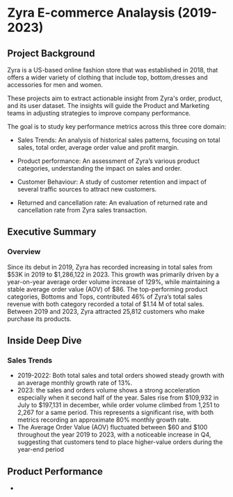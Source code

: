 # Zyra E-commerce Analaysis (2019-2023)
## Project Background
Zyra is a US-based online fashion store that was established in 2018, that offers a wider variety of clothing that include top, bottom,dresses and accessories for men and women.

These projects aim to extract actionable insight from Zyra's order, product, and its user dataset. The insights will guide the Product and Marketing teams in adjusting strategies to improve company performance.

The goal is to study key performance metrics across this three core domain:

* Sales Trends: An analysis of historical sales patterns, focusing on total sales, total order, average order value and profit margin.

* Product performance: An assessment of Zyra’s various product categories, understanding the impact on sales and order.

* Customer Behaviour: A study of customer retention and impact of several traffic sources to attract new customers.

* Returned and cancellation rate: An evaluation of returned rate and cancellation rate from Zyra sales transaction.

## Executive Summary

### Overview 
Since its debut in 2019, Zyra has recorded increasing in total sales from $53K in 2019 to $1,286,122 in 2023. This growth was primarily driven by a year-on-year average order volume increase of 129%, while maintaining a stable average order value (AOV) of $86. The top-performing product categories, Bottoms and Tops, contributed 46% of Zyra’s total sales revenue with both category recorded a total of $1.14 M of total sales. Between 2019 and 2023, Zyra attracted 25,812 customers who make purchase its products.

## Inside Deep Dive

### Sales Trends

*  2019-2022: Both total sales and total orders showed steady growth with an average monthly growth rate of 13%.
*  2023: the sales and orders volume shows a strong acceleration especially when it second half of the year. Sales rise from $109,932 in July to $197,131 in december, while order volume climbed from 1,251 to 2,267 for a same period. This represents a significant rise, with both metrics recording an approximate 80% monthly growth rate.
* The Average Order Value (AOV) fluctuated between $60 and $100 throughout the year 2019 to 2023, with a noticeable increase in Q4, suggesting that customers tend to place higher-value orders during the year-end period

## Product Performance
* 
